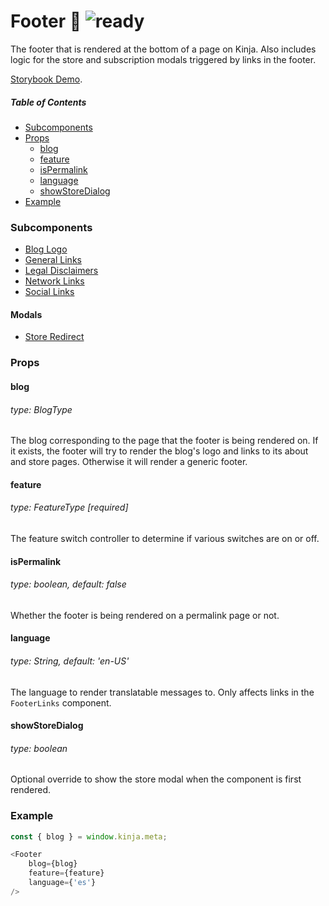 # Footer :shoe: ![ready](status-images/ready.svg)

The footer that is rendered at the bottom of a page on Kinja. Also includes logic for the store and subscription modals triggered by links in the footer.

[Storybook Demo](http://localhost:8001/?selectedKind=Footer).

<!-- STORY -->

##### Table of Contents
 - [Subcomponents](#subcomponents)
 - [Props](#props)
   - [blog](#props-blog)
   - [feature](#props-feature)
   - [isPermalink](#props-permalink)
   - [language](#props-language)
   - [showStoreDialog](#props-store)
 - [Example](#example)

<a name="subcomponents"/>

### Subcomponents

 - [Blog Logo](./subcomponents/footerLogo.js)
 - [General Links](./subcomponents/footerLinks.js)
 - [Legal Disclaimers](./subcomponents/footerLegal.js)
 - [Network Links](./subcomponents/footerNetwork.js)
 - [Social Links](./subcomponents/footerSocial.js)

#### Modals
 - [Store Redirect](./modals/storeRedirect.js)

<a name="props"/>

### Props

<a name="props-blog"/>

#### blog

###### type: _BlogType_

The blog corresponding to the page that the footer is being rendered on. If it exists, the footer will try to render the blog's logo and links to its about and store pages. Otherwise it will render a generic footer.

<a name="props-feature"/>

#### feature

###### type: _FeatureType [required]_

The feature switch controller to determine if various switches are on or off.

<a name="props-permalink"/>

#### isPermalink

###### type: _boolean_, default: false

Whether the footer is being rendered on a permalink page or not.

<a name="props-language"/>

#### language

###### type: _String_, default: 'en-US'

The language to render translatable messages to. Only affects links in the `FooterLinks` component.

<a name="props-store"/>

#### showStoreDialog

###### type: _boolean_

Optional override to show the store modal when the component is first rendered.

<a name="example"/>

### Example

```javascript
const { blog } = window.kinja.meta;

<Footer
	blog={blog}
	feature={feature}
	language={'es'}
/>
```
